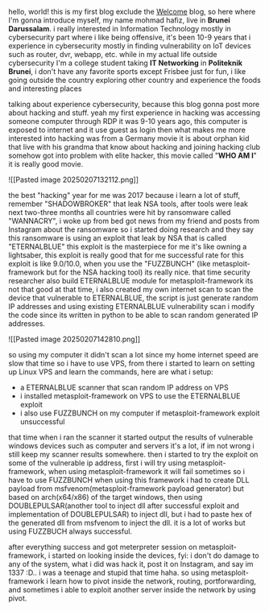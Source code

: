 hello, world! this is my first blog exclude the [Welcome](https://fiizdev.com/blog/post/Welcome) blog, so here where I'm gonna introduce myself, my name mohmad hafiz, live in **Brunei Darussalam**. i really interested in Information Technology mostly in cybersecurity part where i like being offensive, it's been 10-9 years that i experience in cybersecurity mostly in finding vulnerability on IoT devices such as router, dvr, webapp, etc. while in my actual life outside cybersecurity I'm a college student taking **IT Networking** in **Politeknik Brunei**, i don't have any favorite sports except Frisbee just for fun, i like going outside the country exploring other country and experience the foods and interesting places

talking about experience cybersecurity, because this blog gonna post more about hacking and stuff. yeah my first experience in hacking was accessing someone computer through RDP it was 9-10 years ago, this computer is exposed to internet and it use guest as login then what makes me more interested into hacking was from a Germany movie it is about orphan kid that live with his grandma that know about hacking and joining hacking club somehow got into problem with elite hacker, this movie called "**WHO AM I**" it is really good movie.

![[Pasted image 20250207132112.png]]

the best "hacking" year for me was 2017 because i learn a lot of stuff, remember "SHADOWBROKER" that leak NSA tools, after tools were leak next two-three months all countries were hit by ransomware called "WANNACRY", i woke up from bed got news from my friend and posts from Instagram about the ransomware so i started doing research and they say this ransomware is using an exploit that leak by NSA that is called "ETERNALBLUE" this exploit is the masterpiece for me it's like owning a lightsaber, this exploit is really good that for me successful rate for this exploit is like 9.0/10.0, when you use the "FUZZBUNCH" (like metasploit-framework but for the NSA hacking tool) its really nice. that time security researcher also build ETERNALBLUE module for metasploit-framework its not that good at that time, i also created my own internet scan to scan the device that vulnerable to ETERNALBLUE, the script is just generate random IP addresses and using existing ETERNALBLUE vulnerability scan i modify the code since its written in python to be able to scan random generated IP addresses.

![[Pasted image 20250207142810.png]]

so using my computer it didn't scan a lot since my home internet speed are slow that time so i have to use VPS, from there i started to learn on setting up Linux VPS and learn the commands, here are what i setup:
- a ETERNALBLUE scanner that scan random IP address on VPS
- i installed metasploit-framework on VPS to use the ETERNALBLUE exploit
- i also use FUZZBUNCH on my computer if metasploit-framework exploit unsuccessful

that time when i ran the scanner it started output the results of vulnerable windows devices such as computer and servers it's a lot, if im not wrong i still keep my scanner results somewhere. then i started to try the exploit on some of the vulnerable ip address, first i will try using metasploit-framework, when using metasploit-framework it will fail sometimes so i have to use FUZZBUNCH when using this framework i had to create DLL payload from msfvenom(metasploit-framework payload generator) but based on arch(x64/x86) of the target windows, then using DOUBLEPULSAR(another tool to inject dll after successful exploit and implementation of DOUBLEPULSAR) to inject dll, but i had to paste hex of the generated dll from msfvenom to inject the dll. it is a lot of works but using FUZZBUCH always successful.

after everything success and got meterpreter session on metasploit-framework, i started on looking inside the devices, fyi: i don't do damage to any of the system, what i did was hack it, post it on Instagram, and say im 1337 :D.. i was a teenage and stupid that time haha. so using metasploit-framework i learn how to pivot inside the network, routing, portforwarding, and sometimes i able to exploit another server inside the network by using pivot.
